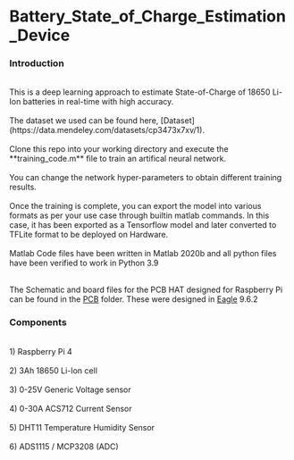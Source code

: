 # Battery_State_of_Charge_Estimation_Device

<h3>Introduction</h3>
<br>This is a deep learning approach to estimate State-of-Charge of 18650 Li-Ion batteries in real-time with high accuracy.</br>
<br>The dataset we used can be found here, [Dataset](https://data.mendeley.com/datasets/cp3473x7xv/1).<br>
<br>Clone this repo into your working directory and execute the **training_code.m** file to train an artifical neural network.</br>
<br>You can change the network hyper-parameters to obtain different training results.</br>
<br>Once the training is complete, you can export the model into various formats as per your use case through builtin matlab commands. In this case, it has been exported as a Tensorflow model and later converted to TFLite format to be deployed on Hardware.</br>
<br>Matlab Code files have been written in Matlab 2020b and all python files have been verified to work in Python 3.9</br>

<br>The Schematic and board files for the PCB HAT designed for Raspberry Pi can be found in the [PCB](https://github.com/SIDDHARTH-S-001/Battery_State_of_Charge_Estimation_Device/tree/main/PCB) folder. These were designed in [Eagle](https://www.autodesk.com/products/eagle/overview?term=1-YEAR&tab=subscription) 9.6.2</br>

<h3>Components</h3>
<br>1) Raspberry Pi 4</br>
<br>2) 3Ah 18650 Li-Ion cell</br>
<br>3) 0-25V Generic Voltage sensor</br>
<br>4) 0-30A ACS712 Current Sensor</br>
<br>5) DHT11 Temperature Humidity Sensor</br>
<br>6) ADS1115 / MCP3208 (ADC)</br>


